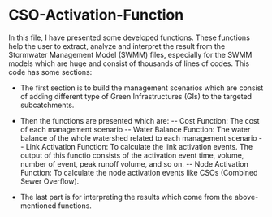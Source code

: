 # CSO-Activation-Function
In this file, I have presented some developed functions. These functions help the user to extract, analyze and interpret the result from the Stormwater Management Model (SWMM) files, especially for the SWMM models which are huge and consist of thousands of lines of codes.
This code has some sections:

- The first section is to build the management scenarios which are consist of adding different type of Green Infrastructures (GIs) to the targeted subcatchments. 

- Then the functions are presented which are: 
    -- Cost Function: The cost of each management scenario
    -- Water Balance Function: The water balance of the whole watershed related to each management scenario
    -- Link Activation Function: To calculate the link activation events. The output of this functio consists of the activation event   time, volume, number of event, peak runoff volume, and so on.
    -- Node Activation Function: To calculate the node activation events like CSOs (Combined Sewer Overflow).
 
 - The last part is for interpreting the results which come from the above-mentioned functions. 

